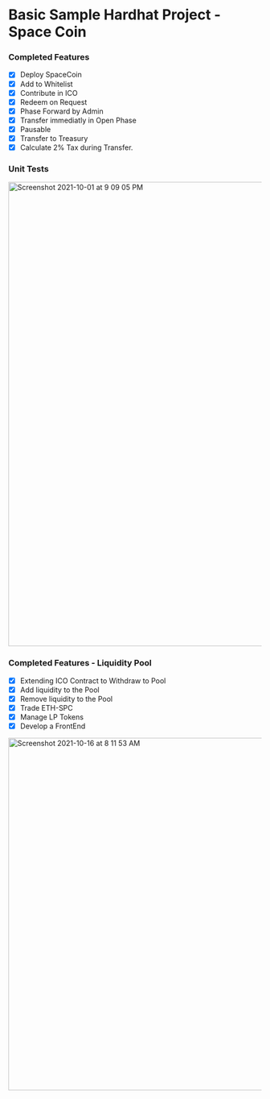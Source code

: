 # Basic Sample Hardhat Project - Space Coin

### Completed Features

- [X] Deploy SpaceCoin
- [X] Add to Whitelist
- [X] Contribute in ICO
- [X] Redeem on Request
- [X] Phase Forward by Admin
- [X] Transfer immediatly in Open Phase
- [X] Pausable
- [X] Transfer to Treasury
- [X] Calculate 2% Tax during Transfer.

### Unit Tests

<img width="922" alt="Screenshot 2021-10-01 at 9 09 05 PM" src="https://user-images.githubusercontent.com/3982352/135648731-04cc22f9-e3d8-479e-bdbf-bb30e356dfa4.png">


### Completed Features - Liquidity Pool

- [X] Extending ICO Contract to Withdraw to Pool
- [X] Add liquidity to the Pool
- [X] Remove liquidity to the Pool
- [X] Trade ETH-SPC
- [X] Manage LP Tokens
- [X] Develop a FrontEnd

<img width="700" alt="Screenshot 2021-10-16 at 8 11 53 AM" src="https://user-images.githubusercontent.com/3982352/137570551-b0106498-b89d-4897-a43f-f5781f3d37b0.png">
